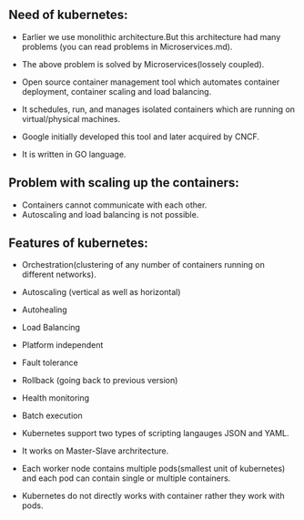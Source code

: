 ## Need of kubernetes:
- Earlier we use monolithic architecture.But this architecture had many problems (you can read problems in Microservices.md).
- The above problem is solved by Microservices(lossely coupled).

- Open source container management tool which automates container deployment, container scaling and load balancing.
- It schedules, run, and manages isolated containers which are running on virtual/physical machines.
- Google initially developed this tool and later acquired by CNCF.
- It is written in GO language.

## Problem with scaling up the containers:
- Containers cannot communicate with each other.
- Autoscaling and load balancing is not possible.

## Features of kubernetes:
- Orchestration(clustering of any number of containers running on different networks).
- Autoscaling (vertical as well as horizontal)
- Autohealing
- Load Balancing
- Platform independent
- Fault tolerance
- Rollback (going back to previous version)
- Health monitoring
- Batch execution

- Kubernetes support two types of scripting langauges JSON and YAML.
- It works on Master-Slave archritecture.
- Each worker node contains multiple pods(smallest unit of kubernetes) and each pod can contain single or multiple containers.
- Kubernetes do not directly works with container rather they work with pods.